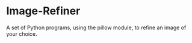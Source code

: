 # Image-Refiner
A set of Python programs, using the pillow module, to refine an image of your choice.
